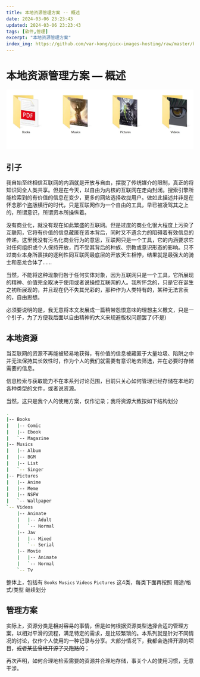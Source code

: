 ```yaml
---
title: 本地资源管理方案 -- 概述
date: 2024-03-06 23:23:43
updated: 2024-03-06 23:23:43
tags: [软件,管理]
excerpt: "本地资源管理方案"
index_img: https://github.com/var-kong/picx-images-hosting/raw/master/blog/files-struction.webp
---
```


# 本地资源管理方案 — 概述

![文件结构](https://github.com/var-kong/picx-images-hosting/raw/master/blog/files-struction.webp)

## 引子

我自始至终相信互联网的内涵就是开放与自由，摆脱了传统媒介的限制，真正的将知识同全人类共享。但是在今天，以自由为内核的互联网在走向封闭。搜索引擎所能检索到的有价值的信息在变少，更多的网站选择收拢用户。做如此描述并非是在怀念那个盗版横行的时代，只是互联网作为一个自由的工具，早已被凌驾其之上的，所谓意识，所谓资本所操纵着。

没有商业化，就没有现在如此繁盛的互联网。但是过度的商业化很大程度上污染了互联网，它将有价值的信息藏匿在资本背后，同时又不遗余力的阻碍着有效信息的传递。这里我没有污名化商业行为的意思，互联网只是一个工具，它的内涵要求它对任何组织或个人保持开放，而不受其背后的种族、宗教或意识形态的影响。只不过商业本身所裹挟的逐利性同互联网最底层的开放天生相悖，结果就是最强大的骑士和恶龙合体了......

当然，不能将这种现象归咎于任何实体对象，因为互联网只是一个工具，它所展现的精神、价值完全取决于使用或者说操控互联网的人。我所怀念的，只是它在诞生之初所展现的，并且现在仍不失其光彩的，那种作为人类特有的，某种无法言表的，自由思想。

必须要说明的是，我无意将本文发展成一篇稍带怨恨意味的理想主义檄文，只是一个引子，为了方便我后面以自由精神的大义来规避版权问题罢了(不是)

## 本地资源

当互联网的资源不再能被轻易地获得，有价值的信息被藏匿于大量垃圾、陷阱之中并无法保持其长效性时，作为个人的我们就需要有意识地去筛选，并在必要时存储需要的信息。

信息检索与获取能力不在本系列讨论范围，目前只关心如何管理已经存储在本地的各种类型的文件，或者说资源。

当然，这只是我个人的使用方案，仅作记录；我将资源大致按如下结构划分


```bash
.
|-- Books
|   |-- Comic
|   |-- Ebook
|   `-- Magazine
|-- Musics
|   |-- Album
|   |-- BGM
|   |-- List
|   `-- Singer
|-- Pictures
|   |-- Anime
|   |-- Meme
|   |-- NSFW
|   `-- Wallpaper
`-- Videos
    |-- Animate
    |   |-- Adult
    |   `-- Normal
    |-- Jav
    |   |-- Mixed
    |   `-- Serial
    |-- Movie
    |   |-- Animate
    |   `-- Normal
    `-- Tv
```

整体上，包括有 `Books` `Musics` `Videos` `Pictures` 这4类，每类下面再按照 用途/格式/类型 继续划分

## 管理方案

实际上，资源分类是~~相对容易~~的事情，但是如何根据资源类型选择合适的管理方案，以相对平滑的流程，满足特定的需求，是比较繁琐的。本系列就是针对不同情况的讨论，仅作个人使用的一种记录与分享。大部分情况下，我都会选择开源的项目，~~或者某些曾经开源了又跑路的~~；

再次声明，如何合理地检索需要的资源并合理地存储，事关个人的使用习惯，无意干涉。

